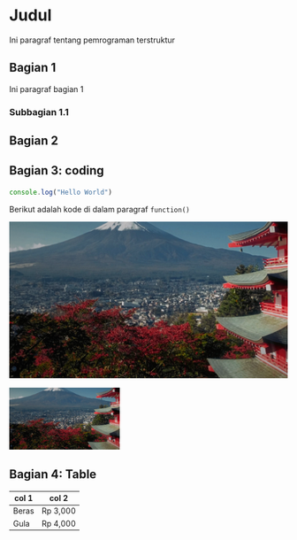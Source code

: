 # Judul

Ini paragraf tentang pemrograman terstruktur

## Bagian 1

Ini paragraf bagian 1

### Subbagian 1.1

## Bagian 2

## Bagian 3: coding

```js
console.log("Hello World")
```

Berikut adalah kode di dalam paragraf `function()`

![gambar](fuji.png)

<img src="fuji.png" width="200">

## Bagian 4: Table

| col 1 | col 2|
|-------|------|
| Beras | Rp 3,000 |
| Gula | Rp 4,000 |